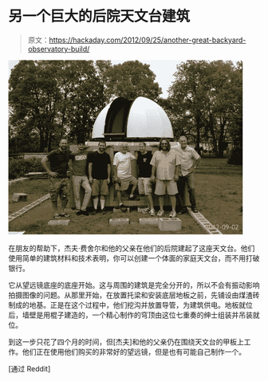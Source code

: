 # 另一个巨大的后院天文台建筑

> 原文：<https://hackaday.com/2012/09/25/another-great-backyard-observatory-build/>

![](img/b4c74392a7a702a58f80a1cbcc20a625.png "another-great-backyard-observatory")

在朋友的帮助下，杰夫·费舍尔和他的父亲在他们的后院建起了这座天文台。他们使用简单的建筑材料和技术表明，你可以创建一个体面的家庭天文台，而不用打破银行。

它从望远镜底座的底座开始。这与周围的建筑是完全分开的，所以不会有振动影响拍摄图像的问题。从那里开始，在放置托梁和安装底层地板之前，先铺设由煤渣砖制成的地基。正是在这个过程中，他们挖沟并放置导管，为建筑供电。地板就位后，墙壁是用棍子建造的，一个精心制作的穹顶由这位七重奏的绅士组装并吊装就位。

到这一步只花了四个月的时间，但[杰夫]和他的父亲仍在围绕天文台的甲板上工作。他们正在使用他们购买的非常好的望远镜，但是也有可能自己制作一个。

[通过 Reddit]